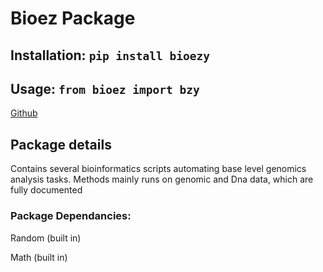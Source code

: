 # Bioez Package

## Installation: `pip install bioezy`

## Usage: `from bioez import bzy`

[Github](https://github.com/Rukhan4/bioezy-package)

## Package details

Contains several bioinformatics scripts automating base level genomics analysis tasks. Methods mainly runs on genomic and Dna data, 
which are fully documented


### Package Dependancies:

Random (built in)

Math (built in)
